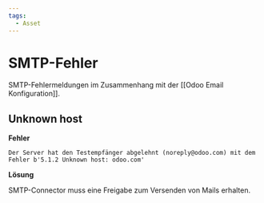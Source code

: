 ```yaml
---
tags:
  - Asset
---
```


# SMTP-Fehler

SMTP-Fehlermeldungen im Zusammenhang mit der [[Odoo Email Konfiguration]].

## Unknown host

**Fehler**

```
Der Server hat den Testempfänger abgelehnt (noreply@odoo.com) mit dem Fehler b'5.1.2 Unknown host: odoo.com'
```

**Lösung**

SMTP-Connector muss eine Freigabe zum Versenden von Mails erhalten.
